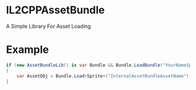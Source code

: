 # IL2CPPAssetBundle
A Simple Library For Asset Loading
# Example
```csharp
if (new AssetBundleLib() is var Bundle && Bundle.LoadBundle("YourNameSpace.ResourcesOrFolderName.FileNameOfEmbeddedResource.asset")) // This If Also Checks If It Successfully Loaded As To Prevent Further Exceptions
{
    var AssetObj = Bundle.Load<Sprite>("InternalAssetBundleAssetName");
}
